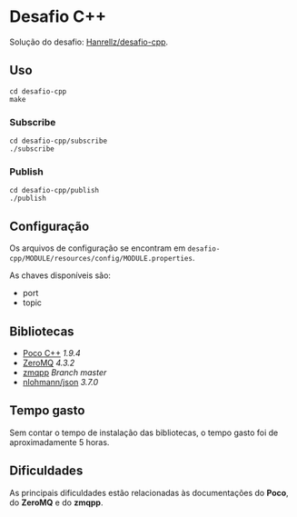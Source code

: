 # Desafio C++
Solução do desafio: [Hanrellz/desafio-cpp](https://github.com/Hanrellz/desafio-cpp).

## Uso
```
cd desafio-cpp
make
```

### Subscribe
```
cd desafio-cpp/subscribe
./subscribe
```

### Publish
```
cd desafio-cpp/publish
./publish
```

## Configuração
Os arquivos de configuração se encontram em `desafio-cpp/MODULE/resources/config/MODULE.properties`.

As chaves disponíveis são:
- port
- topic


## Bibliotecas
- [Poco C++](https://pocoproject.org/) _1.9.4_
- [ZeroMQ](http://zeromq.org/) _4.3.2_
- [zmqpp](https://github.com/zeromq/zmqpp) _Branch master_
- [nlohmann/json](https://github.com/nlohmann/json) _3.7.0_
    
## Tempo gasto
Sem contar o tempo de instalação das bibliotecas, o tempo gasto foi de aproximadamente 5 horas.

## Dificuldades
As principais dificuldades estão relacionadas às documentações do **Poco**, do **ZeroMQ** e do **zmqpp**.
